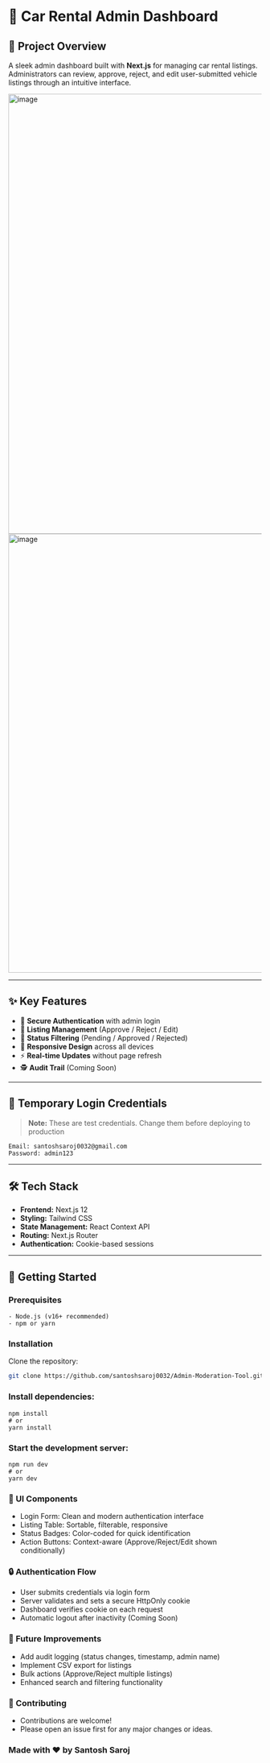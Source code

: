 # 🚗 Car Rental Admin Dashboard

## 🌟 Project Overview

A sleek admin dashboard built with **Next.js** for managing car rental listings. Administrators can review, approve, reject, and edit user-submitted vehicle listings through an intuitive interface.

 <img width="1919" height="874" alt="image" src="https://github.com/user-attachments/assets/38eb68f5-f902-4a6e-87ff-3250ebe7b621" />
<img width="1901" height="872" alt="image" src="https://github.com/user-attachments/assets/2a8f6651-9a85-4c0f-8959-a829f5b49feb" />

---

## ✨ Key Features

- 🔐 **Secure Authentication** with admin login  
- 📝 **Listing Management** (Approve / Reject / Edit)  
- 🧠 **Status Filtering** (Pending / Approved / Rejected)  
- 📱 **Responsive Design** across all devices  
- ⚡ **Real-time Updates** without page refresh  
- 🕵️ **Audit Trail** (Coming Soon)

---

## 🔧 Temporary Login Credentials

> **Note:** These are test credentials. Change them before deploying to production
 ```
Email: santoshsaroj0032@gmail.com
Password: admin123
 ```

     
---

## 🛠️ Tech Stack

- **Frontend:** Next.js 12
- **Styling:** Tailwind CSS  
- **State Management:** React Context API  
- **Routing:** Next.js Router  
- **Authentication:** Cookie-based sessions  

---

## 🚀 Getting Started

### Prerequisites
```
- Node.js (v16+ recommended)  
- npm or yarn
```
### Installation

Clone the repository:

```bash
git clone https://github.com/santoshsaroj0032/Admin-Moderation-Tool.git
 ```

### Install dependencies:
``` 
npm install
# or
yarn install
```

### Start the development server:
```
npm run dev
# or
yarn dev
```


### 🌈 UI Components

- Login Form: Clean and modern authentication interface
- Listing Table: Sortable, filterable, responsive
- Status Badges: Color-coded for quick identification
- Action Buttons: Context-aware (Approve/Reject/Edit shown conditionally)



### 🔒 Authentication Flow

- User submits credentials via login form
- Server validates and sets a secure HttpOnly cookie
- Dashboard verifies cookie on each request
- Automatic logout after inactivity (Coming Soon)

### 🚀 Future Improvements

- Add audit logging (status changes, timestamp, admin name)
- Implement CSV export for listings
- Bulk actions (Approve/Reject multiple listings)
- Enhanced search and filtering functionality

### 🤝 Contributing
- Contributions are welcome!
- Please open an issue first for any major changes or ideas.

### Made with ❤️ by Santosh Saroj
